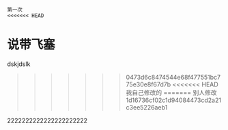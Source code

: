 ```
第一次
<<<<<<< HEAD
```
说带飞塞
=======
dskjdslk
>>>>>>> 0473d6c8474544e68f477551bc775e30e8f67d7b
<<<<<<< HEAD
我自己修改的
=======
别人修改
>>>>>>> 1d16736cf02c1d94084473cd2a21c3ee5226aeb1

2222222222222222222222
